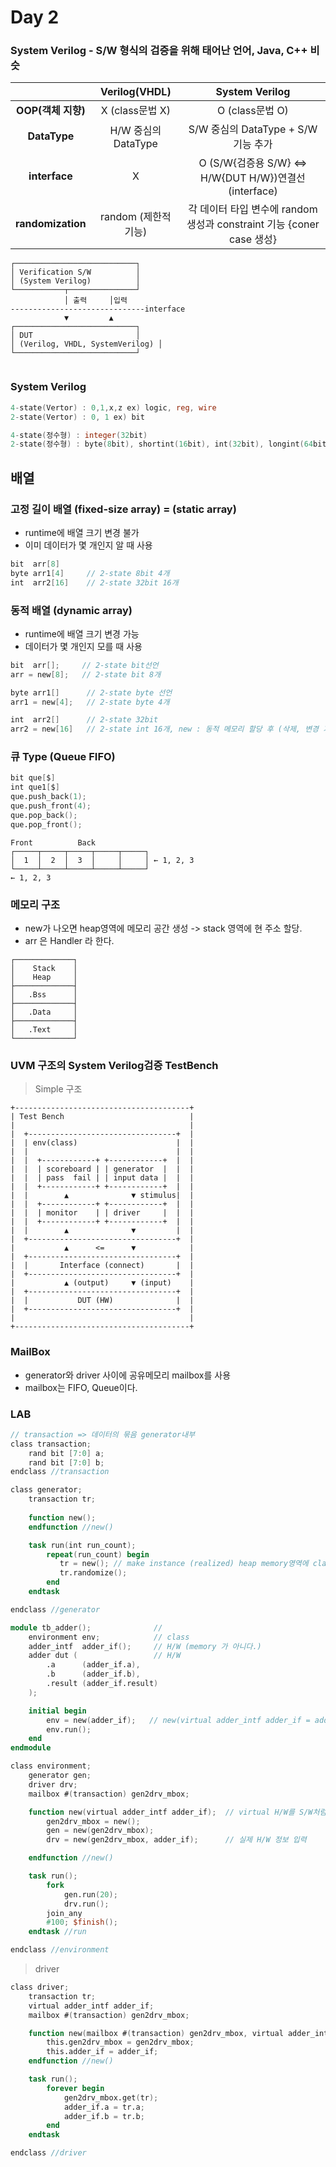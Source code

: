 # Day 2

### System Verilog - S/W 형식의 검증을 위해 태어난 언어, Java, C++ 비슷

|  | **Verilog(VHDL)** | **System Verilog** |
| :-----: | :-----: | :-----: |
| **OOP(객체 지향)** | X (class문법 X) | O (class문법 O)|
| **DataType** | H/W 중심의 DataType | S/W 중심의 DataType + S/W 기능 추가 |
| **interface** | X | O (S/W{검증용 S/W} <=> H/W{DUT H/W})연결선(interface) |
| **randomization** | random (제한적 기능) | 각 데이터 타입 변수에 random 생성과 constraint 기능 {coner case 생성} |

```
┌───────────────────────────┐
│ Verification S/W          │
│ (System Verilog)          │
└───────────┬───────────────┘
            │ 출력     │입력 
------------------------------interface
            ▼         ▲
┌───────────────────────────┐
│ DUT                       │
│ (Verilog, VHDL, SystemVerilog) │
└───────────────────────────┘
           
```

### System Verilog

```verilog
4-state(Vertor) : 0,1,x,z ex) logic, reg, wire
2-state(Vertor) : 0, 1 ex) bit

4-state(정수형) : integer(32bit)
2-state(정수형) : byte(8bit), shortint(16bit), int(32bit), longint(64bit)
```

## 배열

### 고정 길이 배열 (fixed-size array) = (static array)
- runtime에 배열 크기 변경 불가
- 이미 데이터가 몇 개인지 알 때 사용

```verilog
bit  arr[8]
byte arr1[4]     // 2-state 8bit 4개
int  arr2[16]    // 2-state 32bit 16개
```

### 동적 배열 (dynamic array)
- runtime에 배열 크기 변경 가능 
- 데이터가 몇 개인지 모를 때 사용

```verilog
bit  arr[];     // 2-state bit선언
arr = new[8];   // 2-state bit 8개

byte arr1[]      // 2-state byte 선언
arr1 = new[4];   // 2-state byte 4개

int  arr2[]      // 2-state 32bit
arr2 = new[16]   // 2-state int 16개, new : 동적 메모리 할당 후 (삭제, 변경 기능 있음)
```

### 큐 Type (Queue FIFO)

```verilog
bit que[$]
int que1[$]
que.push_back(1);
que.push_front(4);
que.pop_back();
que.pop_front();

```

```
Front          Back
┌─────┬─────┬─────┬─────┬─────┐
│  1  │  2  │  3  │     │     │ ← 1, 2, 3
└─────┴─────┴─────┴─────┴─────┘
← 1, 2, 3         
```

### 메모리 구조 

- new가 나오면 heap영역에 메모리 공간 생성 -> stack 영역에 현 주소 할당.<br>
- arr 은 Handler 라 한다.

```
┌─────────────┐
│    Stack    │
│    Heap     │
├─────────────┤
│   .Bss      │
├─────────────┤
│   .Data     │
├─────────────┤
│   .Text     │
└─────────────┘
```

### UVM 구조의 System Verilog검증 TestBench
> Simple 구조

```
+---------------------------------------+
| Test Bench                            |
|                                       |
|  +---------------------------------+  |
|  | env(class)                      |  |
|  |                                 |  |
|  |  +------------+ +------------+  |  |
|  |  | scoreboard | | generator  |  |  |
|  |  | pass  fail | | input data |  |  |
|  |  +------------+ +------------+  |  |
|  |        ▲              ▼ stimulus|  |
|  |  +------------+ +------------+  |  |
|  |  | monitor    | | driver     |  |  |
|  |  +------------+ +------------+  |  |
|  |        ▲              ▼         |  |
|  +---------------------------------+  |
|           ▲      <=      ▼            |
|  +---------------------------------+  |
|  |       Interface (connect)       |  |
|  +---------------------------------+  |
|           ▲ (output)     ▼ (input)    |
|  +---------------------------------+  |
|  |           DUT (HW)              |  |
|  +---------------------------------+  |
|                                       |
+---------------------------------------+
```

### MailBox
- generator와 driver 사이에 공유메모리 mailbox를 사용
- mailbox는 FIFO, Queue이다.

### LAB

```verilog
// transaction => 데이터의 묶음 generator내부
class transaction;
    rand bit [7:0] a;
    rand bit [7:0] b;
endclass //transaction

class generator;
    transaction tr;
    
    function new();      
    endfunction //new()

    task run(int run_count);
        repeat(run_count) begin
           tr = new(); // make instance (realized) heap memory영역에 class 자료형을 만든다
           tr.randomize();
        end
    endtask 

endclass //generator
```

```verilog
module tb_adder();              // 
    environment env;            // class
    adder_intf  adder_if();     // H/W (memory 가 아니다.)
    adder dut (                 // H/W
        .a      (adder_if.a),
        .b      (adder_if.b),
        .result (adder_if.result)
    );

    initial begin
        env = new(adder_if);   // new(virtual adder_intf adder_if = adder_if)
        env.run();
    end
endmodule
```

```verilog
class environment;
    generator gen;
    driver drv;
    mailbox #(transaction) gen2drv_mbox;

    function new(virtual adder_intf adder_if);  // virtual H/W를 S/W처럼 사용, 가상 Interface
        gen2drv_mbox = new();
        gen = new(gen2drv_mbox);
        drv = new(gen2drv_mbox, adder_if);      // 실제 H/W 정보 입력

    endfunction //new()

    task run();
        fork
            gen.run(20);
            drv.run();
        join_any
        #100; $finish();
    endtask //run

endclass //environment
```

> driver
```verilog
class driver;
    transaction tr;
    virtual adder_intf adder_if;
    mailbox #(transaction) gen2drv_mbox;

    function new(mailbox #(transaction) gen2drv_mbox, virtual adder_intf adder_if);
        this.gen2drv_mbox = gen2drv_mbox;
        this.adder_if = adder_if;
    endfunction //new()

    task run();
        forever begin
            gen2drv_mbox.get(tr);
            adder_if.a = tr.a;
            adder_if.b = tr.b;
        end
    endtask

endclass //driver
```